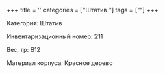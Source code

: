 +++
title = ''
categories = ["Штатив "]
tags = [""]
+++

Категория: Штатив

Инвентаризационный номер: 211

Вес, гр: 812

Материал корпуса: Красное дерево


